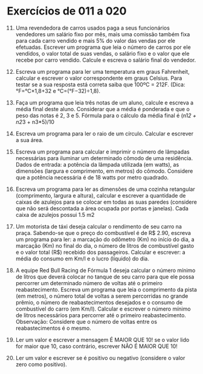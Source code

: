 # Exercícios de 011 a 020

11. Uma revendedora de carros usados paga a seus funcionários vendedores um salário fixo por mês, mais uma comissão também fixa para cada carro vendido e mais 5% do valor das vendas por ele efetuadas. Escrever um programa que leia o número de carros por ele vendidos, o valor total de suas vendas, o salário fixo e o valor que ele recebe por carro vendido. Calcule e escreva o salário final do vendedor.

12. Escreva um programa para ler uma temperatura em graus Fahrenheit, calcular e escrever o valor correspondente em graus Celsius. Para testar se a sua resposta está correta saiba que 100ºC = 212F. (Dica: °F=°C×1,8+32 e °C=(°F−32)÷1,8).

13. Faça um programa que leia três notas de um aluno, calcule e escreva a média final deste aluno. Considerar que a média é ponderada e que o peso das notas é 2, 3 e 5. Fórmula para o cálculo da média final é (n1*2 + n2*3 + n3*5)/10

14. Escreva um programa para ler o raio de um círculo. Calcular e escrever a sua área.

15. Escreva um programa para calcular e imprimir o número de lâmpadas necessárias para iluminar um determinado cômodo de uma residência. Dados de entrada: a potência da lâmpada utilizada (em watts), as dimensões (largura e comprimento, em metros) do cômodo. Considere que a potência necessária é de 18 watts por metro quadrado.

16. Escreva um programa para ler as dimensões de uma cozinha retangular (comprimento, largura e altura), calcular e escrever a quantidade de caixas de azulejos para se colocar em todas as suas paredes (considere que não será descontada a área ocupada por portas e janelas). Cada caixa de azulejos possui 1.5 m2

17. Um motorista de táxi deseja calcular o rendimento de seu carro na praça. Sabendo-se que o preço do combustível é de R$ 2.90, escreva um programa para ler: a marcação do odômetro (Km) no início do dia, a marcação (Km) no final do dia, o número de litros de combustível gasto e o valor total (R$) recebido dos passageiros. Calcular e escrever: a média do consumo em Km/l e o lucro (líquido) do dia.

18. A equipe Red Bull Racing de Fórmula 1 deseja calcular o número mínimo de litros que deverá colocar no tanque de seu carro para que ele possa percorrer um determinado número de voltas até o primeiro reabastecimento. Escreva um programa que leia o comprimento da pista (em metros), o número total de voltas a serem percorridas no grande prêmio, o número de reabastecimentos desejados e o consumo de combustível do carro (em Km/l). Calcular e escrever o número mínimo de litros necessários para percorrer até o primeiro reabastecimento. Observação: Considere que o número de voltas entre os reabastecimentos é o mesmo.

19. Ler um valor e escrever a mensagem É MAIOR QUE 10! se o valor lido for maior que 10, caso contrário, escrever NÃO É MAIOR QUE 10!

20. Ler um valor e escrever se é positivo ou negativo (considere o valor zero como positivo).
